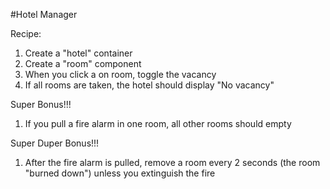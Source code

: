 #Hotel Manager

Recipe:
1. Create a "hotel" container
2. Create a "room" component
3. When you click a on room, toggle the vacancy
4. If all rooms are taken, the hotel should display "No vacancy"


Super Bonus!!!
1. If you pull a fire alarm in one room, all other rooms should empty

Super Duper Bonus!!!
1. After the fire alarm is pulled, remove a room every 2 seconds (the room "burned down") unless you extinguish the fire